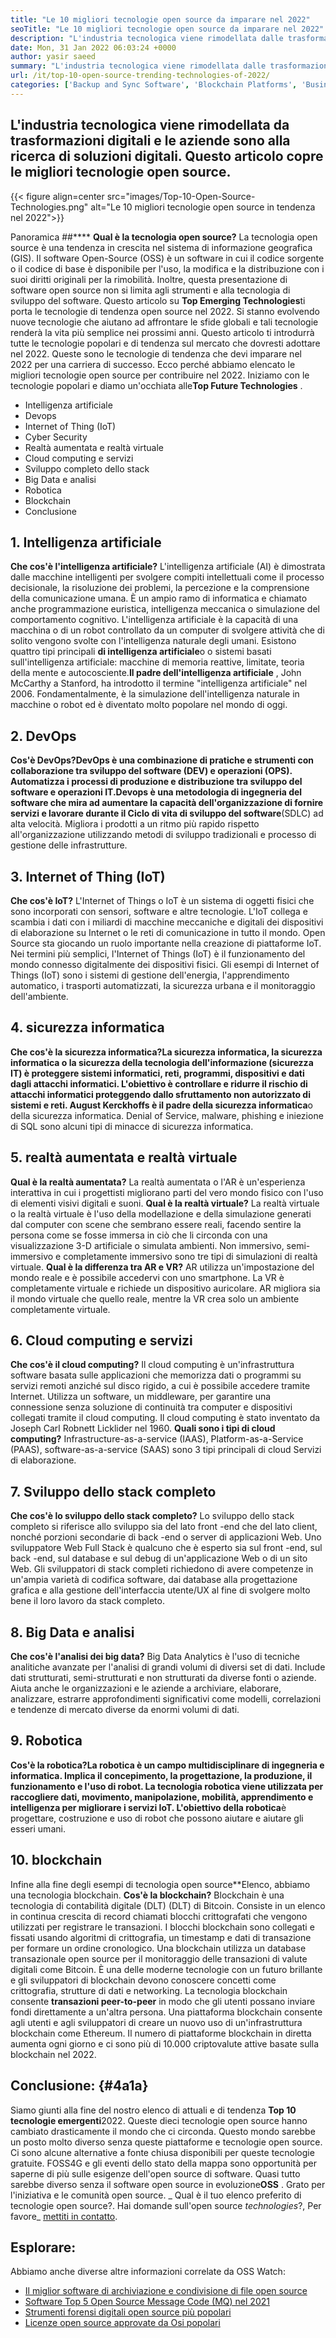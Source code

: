 ```yaml
---
title: "Le 10 migliori tecnologie open source da imparare nel 2022" 
seoTitle: "Le 10 migliori tecnologie open source da imparare nel 2022" 
description: "L'industria tecnologica viene rimodellata dalle trasformazioni digitali e le aziende sono alla ricerca di soluzioni digitali. Questo post copre le migliori tecnologie open source" 
date: Mon, 31 Jan 2022 06:03:24 +0000
author: yasir saeed
summary: "L'industria tecnologica viene rimodellata dalle trasformazioni digitali e le aziende sono alla ricerca di soluzioni digitali. Questo articolo copre le migliori tecnologie open source." 
url: /it/top-10-open-source-trending-technologies-of-2022/
categories: ['Backup and Sync Software', 'Blockchain Platforms', 'Business Intelligence Software', 'DevOps', 'Software Development']
---
```


## L'industria tecnologica viene rimodellata da trasformazioni digitali e le aziende sono alla ricerca di soluzioni digitali. Questo articolo copre le migliori tecnologie open source.

{{< figure align=center src="images/Top-10-Open-Source-Technologies.png" alt="Le 10 migliori tecnologie open source in tendenza nel 2022">}}


Panoramica ##****
**Qual è la tecnologia open source?** La tecnologia open source è una tendenza in crescita nel sistema di informazione geografica (GIS). Il software Open-Source (OSS) è un software in cui il codice sorgente o il codice di base è disponibile per l'uso, la modifica e la distribuzione con i suoi diritti originali per la rimobilità. Inoltre, questa presentazione di software open source non si limita agli strumenti e alla tecnologia di sviluppo del software.
Questo articolo su **Top Emerging Technologies**ti porta le tecnologie di tendenza open source nel 2022. Si stanno evolvendo nuove tecnologie che aiutano ad affrontare le sfide globali e tali tecnologie renderà la vita più semplice nei prossimi anni. Questo articolo ti introdurrà tutte le tecnologie popolari e di tendenza sul mercato che dovresti adottare nel 2022. Queste sono le tecnologie di tendenza che devi imparare nel 2022 per una carriera di successo. Ecco perché abbiamo elencato le migliori tecnologie open source per contribuire nel 2022. Iniziamo con le tecnologie popolari e diamo un'occhiata alle**Top Future Technologies** .
  * Intelligenza artificiale
  * Devops
  * Internet of Thing (IoT)
  * Cyber ​​Security
  * Realtà aumentata e realtà virtuale
  * Cloud computing e servizi
  * Sviluppo completo dello stack
  * Big Data e analisi
  * Robotica
  * Blockchain
  * Conclusione

## 1. Intelligenza artificiale
**Che cos'è l'intelligenza artificiale?** L'intelligenza artificiale (AI) è dimostrata dalle macchine intelligenti per svolgere compiti intellettuali come il processo decisionale, la risoluzione dei problemi, la percezione e la comprensione della comunicazione umana. È un ampio ramo di informatica e chiamato anche programmazione euristica, intelligenza meccanica o simulazione del comportamento cognitivo. L'intelligenza artificiale è la capacità di una macchina o di un robot controllato da un computer di svolgere attività che di solito vengono svolte con l'intelligenza naturale degli umani.
Esistono quattro tipi principali **di intelligenza artificiale**o o sistemi basati sull'intelligenza artificiale: macchine di memoria reattive, limitate, teoria della mente e autocosciente.**Il padre dell'intelligenza artificiale** , John McCarthy a Stanford, ha introdotto il termine "intelligenza artificiale" nel 2006. Fondamentalmente, è la simulazione dell'intelligenza naturale in macchine o robot ed è diventato molto popolare nel mondo di oggi.

## 2. DevOps
**Cos'è DevOps?**DevOps è una combinazione di pratiche e strumenti con collaborazione tra sviluppo del software (DEV) e operazioni (OPS). Automatizza i processi di produzione e distribuzione tra sviluppo del software e operazioni IT.Devops è una metodologia di ingegneria del software che mira ad aumentare la capacità dell'organizzazione di fornire servizi e lavorare durante il** Ciclo di vita di sviluppo del software**(SDLC) ad alta velocità. Migliora i prodotti a un ritmo più rapido rispetto all'organizzazione utilizzando metodi di sviluppo tradizionali e processo di gestione delle infrastrutture.

## 3. Internet of Thing (IoT)
**Che cos'è IoT?** L'Internet of Things o IoT è un sistema di oggetti fisici che sono incorporati con sensori, software e altre tecnologie. L'IoT collega e scambia i dati con i miliardi di macchine meccaniche e digitali dei dispositivi di elaborazione su Internet o le reti di comunicazione in tutto il mondo. Open Source sta giocando un ruolo importante nella creazione di piattaforme IoT. Nei termini più semplici, l'Internet of Things (IoT) è il funzionamento del mondo connesso digitalmente dei dispositivi fisici. Gli esempi di Internet of Things (IoT) sono i sistemi di gestione dell'energia, l'apprendimento automatico, i trasporti automatizzati, la sicurezza urbana e il monitoraggio dell'ambiente.

## 4. sicurezza informatica
**Che cos'è la sicurezza informatica?**La sicurezza informatica, la sicurezza informatica o la sicurezza della tecnologia dell'informazione (sicurezza IT) è proteggere sistemi informatici, reti, programmi, dispositivi e dati dagli attacchi informatici. L'obiettivo è controllare e ridurre il rischio di attacchi informatici proteggendo dallo sfruttamento non autorizzato di sistemi e reti. August Kerckhoffs è il** padre della sicurezza informatica**o della sicurezza informatica. Denial of Service, malware, phishing e iniezione di SQL sono alcuni tipi di minacce di sicurezza informatica.

## 5. realtà aumentata e realtà virtuale
**Qual è la realtà aumentata?** La realtà aumentata o l'AR è un'esperienza interattiva in cui i progettisti migliorano parti del vero mondo fisico con l'uso di elementi visivi digitali e suoni.
**Qual è la realtà virtuale?** La realtà virtuale o la realtà virtuale è l'uso della modellazione e della simulazione generati dal computer con scene che sembrano essere reali, facendo sentire la persona come se fosse immersa in ciò che li circonda con una visualizzazione 3-D artificiale o simulata ambienti. Non immersivo, semi-immersivo e completamente immersivo sono tre tipi di simulazioni di realtà virtuale.
**Qual è la differenza tra AR e VR?** AR utilizza un'impostazione del mondo reale e è possibile accedervi con uno smartphone. La VR è completamente virtuale e richiede un dispositivo auricolare. AR migliora sia il mondo virtuale che quello reale, mentre la VR crea solo un ambiente completamente virtuale.

## 6. Cloud computing e servizi
**Che cos'è il cloud computing?** Il cloud computing è un'infrastruttura software basata sulle applicazioni che memorizza dati o programmi su servizi remoti anziché sul disco rigido, a cui è possibile accedere tramite Internet. Utilizza un software, un middleware, per garantire una connessione senza soluzione di continuità tra computer e dispositivi collegati tramite il cloud computing. Il cloud computing è stato inventato da Joseph Carl Robnett Licklider nel 1960.
**Quali sono i tipi di cloud computing?** Infrastructure-as-a-service (IAAS), Platform-as-a-Service (PAAS), software-as-a-service (SAAS) sono 3 tipi principali di cloud Servizi di elaborazione.

## 7. Sviluppo dello stack completo
**Che cos'è lo sviluppo dello stack completo?** Lo sviluppo dello stack completo si riferisce allo sviluppo sia del lato front -end che del lato client, nonché porzioni secondarie di back -end o server di applicazioni Web. Uno sviluppatore Web Full Stack è qualcuno che è esperto sia sul front -end, sul back -end, sul database e sul debug di un'applicazione Web o di un sito Web. Gli sviluppatori di stack completi richiedono di avere competenze in un'ampia varietà di codifica software, dai database alla progettazione grafica e alla gestione dell'interfaccia utente/UX al fine di svolgere molto bene il loro lavoro da stack completo.

## 8. Big Data e analisi
**Che cos'è l'analisi dei big data?** Big Data Analytics è l'uso di tecniche analitiche avanzate per l'analisi di grandi volumi di diversi set di dati. Include dati strutturati, semi-strutturati e non strutturati da diverse fonti o aziende. Aiuta anche le organizzazioni e le aziende a archiviare, elaborare, analizzare, estrarre approfondimenti significativi come modelli, correlazioni e tendenze di mercato diverse da enormi volumi di dati.

## 9. Robotica
**Cos'è la robotica?**La robotica è un campo multidisciplinare di ingegneria e informatica. Implica il concepimento, la progettazione, la produzione, il funzionamento e l'uso di robot. La tecnologia robotica viene utilizzata per raccogliere dati, movimento, manipolazione, mobilità, apprendimento e intelligenza per migliorare i servizi IoT. L'obiettivo** della robotica**è progettare, costruzione e uso di robot che possono aiutare e aiutare gli esseri umani.

## 10. blockchain
Infine alla fine degli esempi di tecnologia open source**Elenco, abbiamo una tecnologia blockchain.
**Cos'è la blockchain?** Blockchain è una tecnologia di contabilità digitale (DLT) (DLT) di Bitcoin. Consiste in un elenco in continua crescita di record chiamati blocchi crittografati che vengono utilizzati per registrare le transazioni. I blocchi blockchain sono collegati e fissati usando algoritmi di crittografia, un timestamp e dati di transazione per formare un ordine cronologico. Una blockchain utilizza un database transazionale open source per il monitoraggio delle transazioni di valute digitali come Bitcoin. È una delle moderne tecnologie con un futuro brillante e gli sviluppatori di blockchain devono conoscere concetti come crittografia, strutture di dati e networking.
La tecnologia blockchain consente **transazioni peer-to-peer** in modo che gli utenti possano inviare fondi direttamente a un'altra persona. Una piattaforma blockchain consente agli utenti e agli sviluppatori di creare un nuovo uso di un'infrastruttura blockchain come Ethereum. Il numero di piattaforme blockchain in diretta aumenta ogni giorno e ci sono più di 10.000 criptovalute attive basate sulla blockchain nel 2022.

## **Conclusione:**  {#4a1a}

Siamo giunti alla fine del nostro elenco di attuali e di tendenza **Top 10 tecnologie emergenti**2022. Queste dieci tecnologie open source hanno cambiato drasticamente il mondo che ci circonda. Questo mondo sarebbe un posto molto diverso senza queste piattaforme e tecnologie open source. Ci sono alcune alternative a fonte chiusa disponibili per queste tecnologie gratuite. FOSS4G e gli eventi dello stato della mappa sono opportunità per saperne di più sulle esigenze dell'open source di software. Quasi tutto sarebbe diverso senza il software open source in evoluzione**OSS** . Grato per l'iniziativa e le comunità open source.
_ Qual è il tuo elenco preferito di tecnologie open source?. Hai domande sull'open source _technologies_?, Per favore_ [mettiti in contatto][1].

## Esplorare:
Abbiamo anche diverse altre informazioni correlate da OSS Watch:
  * [Il miglior software di archiviazione e condivisione di file open source][2]
  * [Software Top 5 Open Source Message Code (MQ) nel 2021][3]
  * [Strumenti forensi digitali open source più popolari][4]
  * [Licenze open source approvate da Osi popolari][5]



[1]: mailto:yasir.saeed@aspose.com
[2]: https://products.containerize.com/backup-and-sync/
[3]: https://blog.containerize.com/message-queue-software/top-5-open-source-message-queue-software-in-2021/
[4]: https://blog.containerize.com/digital-forensic-tools/top-5-open-source-digital-forensic-tools-in-2021/
[5]: https://blog.containerize.com/licenses-standards/top-5-most-popular-osi-approved-open-source-licenses-of-2021/
